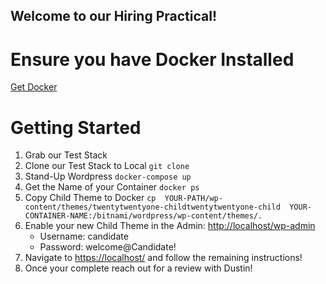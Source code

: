 ## Welcome to our Hiring Practical!

# Ensure you have Docker Installed

[Get Docker](https://docs.docker.com/get-docker/)

# Getting Started

1. Grab our Test Stack
2. Clone our Test Stack to Local `git clone`
3. Stand-Up Wordpress `docker-compose up`
4. Get the Name of your Container `docker ps`
5. Copy Child Theme to Docker `cp  YOUR-PATH/wp-content/themes/twentytwentyone-childtwentytwentyone-child  YOUR-CONTAINER-NAME:/bitnami/wordpress/wp-content/themes/.`
6. Enable your new Child Theme in the Admin:  [http://localhost/wp-admin](http://localhost/wp-admin)
    - Username: candidate
    - Password: welcome@Candidate!
7. Navigate to [https://localhost/](https://localhost/) and follow the remaining instructions!
8. Once your complete reach out for a review with Dustin!